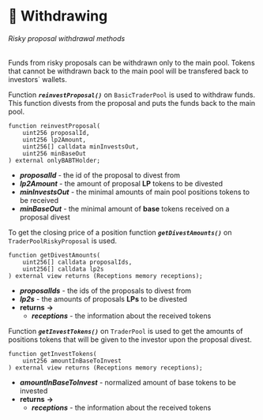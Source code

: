 # 💸 Withdrawing

###### Risky proposal withdrawal methods

Funds from risky proposals can be withdrawn only to the main pool. Tokens that cannot be withdrawn back to the main pool will be transfered back to investors` wallets.

Function ***`reinvestProposal()`*** on `BasicTraderPool` is used to withdraw funds. This function divests from the proposal and puts the funds back to the main pool.

```solidity
function reinvestProposal(
    uint256 proposalId,
    uint256 lp2Amount,
    uint256[] calldata minInvestsOut,
    uint256 minBaseOut
) external onlyBABTHolder;
```

- ***proposalId*** - the id of the proposal to divest from
- ***lp2Amount*** - the amount of proposal **LP** tokens to be divested
- ***minInvestsOut*** - the minimal amounts of main pool positions tokens to be received
- ***minBaseOut*** - the minimal amount of **base** tokens received on a proposal divest

To get the closing price of a position function ***`getDivestAmounts()`*** on `TraderPoolRiskyProposal` is used.

```solidity
function getDivestAmounts(
    uint256[] calldata proposalIds,
    uint256[] calldata lp2s
) external view returns (Receptions memory receptions);
```

- ***proposalIds*** - the ids of the proposals to divest from
- ***lp2s*** - the amounts of proposals **LPs** to be divested
- **returns** **->**
  - ***receptions*** - the information about the received tokens

Function ***`getInvestTokens()`*** on `TraderPool` is used to get the amounts of positions tokens that will be given to the investor upon the proposal divest.

```solidity
function getInvestTokens(
    uint256 amountInBaseToInvest
) external view returns (Receptions memory receptions);
```

- ***amountInBaseToInvest*** - normalized amount of base tokens to be invested
- **returns** **->**
  - ***receptions*** - the information about the received tokens
